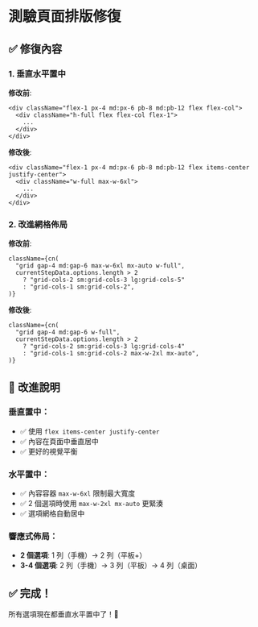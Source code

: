 # 測驗頁面排版修復

## ✅ 修復內容

### 1. 垂直水平置中
**修改前**:
```tsx
<div className="flex-1 px-4 md:px-6 pb-8 md:pb-12 flex flex-col">
  <div className="h-full flex flex-col flex-1">
    ...
  </div>
</div>
```

**修改後**:
```tsx
<div className="flex-1 px-4 md:px-6 pb-8 md:pb-12 flex items-center justify-center">
  <div className="w-full max-w-6xl">
    ...
  </div>
</div>
```

### 2. 改進網格佈局
**修改前**:
```tsx
className={cn(
  "grid gap-4 md:gap-6 max-w-6xl mx-auto w-full",
  currentStepData.options.length > 2
    ? "grid-cols-2 sm:grid-cols-3 lg:grid-cols-5"
    : "grid-cols-1 sm:grid-cols-2",
)}
```

**修改後**:
```tsx
className={cn(
  "grid gap-4 md:gap-6 w-full",
  currentStepData.options.length > 2
    ? "grid-cols-2 sm:grid-cols-3 lg:grid-cols-4"
    : "grid-cols-1 sm:grid-cols-2 max-w-2xl mx-auto",
)}
```

## 🎯 改進說明

### 垂直置中：
- ✅ 使用 `flex items-center justify-center`
- ✅ 內容在頁面中垂直居中
- ✅ 更好的視覺平衡

### 水平置中：
- ✅ 內容容器 `max-w-6xl` 限制最大寬度
- ✅ 2 個選項時使用 `max-w-2xl mx-auto` 更緊湊
- ✅ 選項網格自動居中

### 響應式佈局：
- **2 個選項**: 1 列（手機）→ 2 列（平板+）
- **3-4 個選項**: 2 列（手機）→ 3 列（平板）→ 4 列（桌面）

## ✅ 完成！

所有選項現在都垂直水平置中了！🎉
